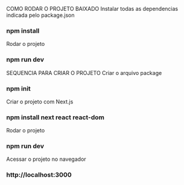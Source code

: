 COMO RODAR O PROJETO BAIXADO
Instalar todas as dependencias indicada pelo package.json
### npm install

Rodar o projeto
### npm run dev



SEQUENCIA PARA CRIAR O PROJETO
Criar o arquivo package
### npm init

Criar o projeto com Next.js
### npm install next react react-dom

Rodar o projeto 
### npm run dev

Acessar o projeto no navegador
### http://localhost:3000